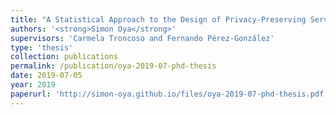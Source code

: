 ```yaml
---
title: "A Statistical Approach to the Design of Privacy-Preserving Services"
authors: '<strong>Simon Oya</strong>'
supervisors: 'Carmela Troncoso and Fernando Pérez-González'
type: 'thesis'
collection: publications
permalink: /publication/oya-2019-07-phd-thesis
date: 2019-07-05
year: 2019
paperurl: 'http://simon-oya.github.io/files/oya-2019-07-phd-thesis.pdf'
---
```

